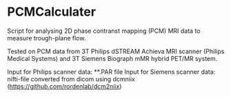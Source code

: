 # PCMCalculater
Script for analysing 2D phase contranst mapping (PCM) MRI data to measure trough-plane flow. 

Tested on PCM data from 3T Philips dSTREAM Achieva MRI scanner (Philips Medical Systems) and 3T Siemens Biograph mMR hybrid PET/MR system. 

Input for Philips scanner data: **.PAR file 
Input for Siemens scanner data: nifti-file converted from dicom using dcmniix (https://github.com/rordenlab/dcm2niix) 
